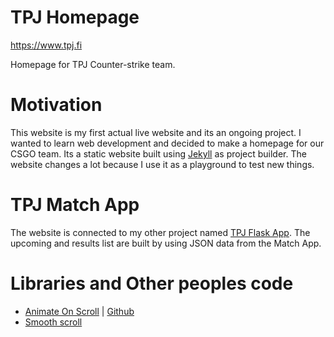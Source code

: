 # TPJ Homepage
https://www.tpj.fi

Homepage for TPJ Counter-strike team. 
# Motivation
This website is my first actual live website and its an ongoing project. I wanted to learn web development and decided to make a homepage for our CSGO team. 
Its a static website built using [Jekyll](https://jekyllrb.com/) as project builder. 
The website changes a lot because I use it as a playground to test new things.
# TPJ Match App
The website is connected to my other project named [TPJ Flask App](https://github.com/LauriLitmanen/flask_match_app). The upcoming and results list are built by using JSON data from the Match App. 
# Libraries and Other peoples code
* [Animate On Scroll](https://michalsnik.github.io/aos/) | [Github](https://github.com/michalsnik/aos)
* [Smooth scroll](https://css-tricks.com/snippets/jquery/smooth-scrolling/)



